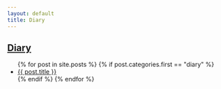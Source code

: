 ```yaml
---
layout: default
title: Diary
---
```


## [Diary]({{page.title}})
<!---
<ul class="archive">
    //    
     //   <li><a href="{{ item.link }}" title="{{ item.description }}" rel="external">{{ item.title }}</a></li>
    //   
</ul>
-->

<div class="postcontent archive">
  <ul class="archive">
  {% for post in site.posts %}
    {% if post.categories.first == "diary"  %}
      <li>
      <a href="{{ post.url }}"> {{ post.title }}</a>
      <!---
      <span class="archivedate hidemobile">{{ post.date | date: "%b %d, %Y"}}</span>
      --->
      </li>
    {% endif %}
  {% endfor %}
  </ul>
</div>
